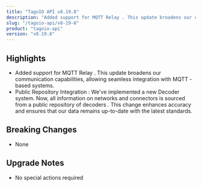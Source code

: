 ```yaml
---
title: "TagoIO API v8.19.8"
description: "Added support for MQTT Relay . This update broadens our communication capabilities, allowing seamless integration with MQTT -based systems."
slug: "/tagoio-api/v8-19-8"
product: "tagoio-api"
version: "v8.19.8"
---
```


## Highlights

- Added support for MQTT Relay . This update broadens our communication capabilities, allowing seamless integration with MQTT -based systems.
- Public Repository Integration : We've implemented a new Decoder system. Now, all information on networks and connectors is sourced from a public repository of decoders . This change enhances accuracy and ensures that our data remains up-to-date with the latest standards.

## Breaking Changes

- None

## Upgrade Notes

- No special actions required
